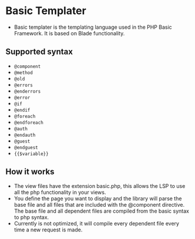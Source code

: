 # Basic Templater

- Basic templater is the templating language used in the PHP Basic Framework. It is based on Blade functionality.

## Supported syntax
- `@component`
- `@method`
- `@old`
- `@errors`
- `@enderrors`
- `@error`
- `@if`
- `@endif`
- `@foreach`
- `@endforeach`
- `@auth`
- `@endauth`
- `@guest`
- `@endguest`
- `{{$variable}}`

## How it works

- The view files have the extension basic.php, this allows the LSP to use all the php functionality in your views.
- You define the page you want to display and the library will parse the base file and all files that are included with the @component directive. The base file and all dependent files are compiled from the basic syntax to php syntax. 
- Currently is not optimized, it will compile every dependent file every time a new request is made.